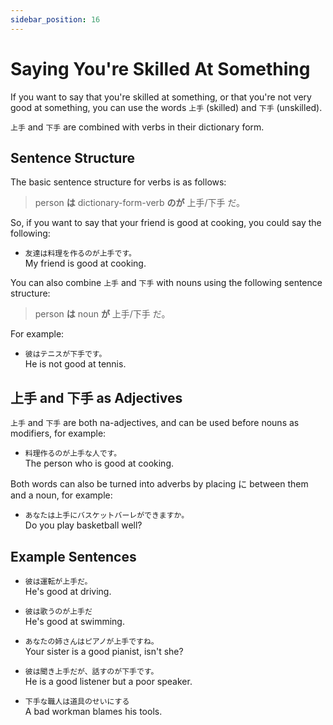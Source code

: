 ```yaml
---
sidebar_position: 16
---
```


# Saying You're Skilled At Something

If you want to say that you're skilled at something, or that you're not very good at something, you can use the words `上手` (skilled) and `下手` (unskilled).

`上手` and `下手` are combined with verbs in their dictionary form.

## Sentence Structure

The basic sentence structure for verbs is as follows:

> person **は** dictionary-form-verb **のが** 上手/下手 だ。

So, if you want to say that your friend is good at cooking, you could say the following:

- ``友達は料理を作るのが上手です。``  
  My friend is good at cooking.

You can also combine `上手` and `下手` with nouns using the following sentence structure:

> person **は** noun **が** 上手/下手 だ。

For example:

- ``彼はテニスが下手です。``  
  He is not good at tennis.

## 上手 and 下手 as Adjectives

`上手` and `下手` are both na-adjectives, and can be used before nouns as modifiers, for example:

- ``料理作るのが上手な人です。``  
  The person who is good at cooking.

Both words can also be turned into adverbs by placing に between them and a noun, for example:

- ``あなたは上手にバスケットバーレができますか。``  
  Do you play basketball well?

## Example Sentences

- ``彼は運転が上手だ。``  
  He's good at driving.

- ``彼は歌うのが上手だ``  
  He's good at swimming.

- ``あなたの姉さんはピアノが上手ですね。``  
  Your sister is a good pianist, isn't she?

- ``彼は聞き上手だが、話すのが下手です。``  
  He is a good listener but a poor speaker.

- ``下手な職人は道具のせいにする``  
  A bad workman blames his tools.
